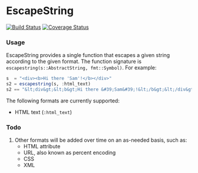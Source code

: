 # EscapeString

[![Build Status](https://travis-ci.org/JockLawrie/EscapeString.jl.svg?branch=master)](https://travis-ci.org/JockLawrie/EscapeString.jl)
[![Coverage Status](http://codecov.io/github/JockLawrie/EscapeString.jl/coverage.svg?branch=master)](http://codecov.io/github/JockLawrie/EscapeString.jl?branch=master)


### Usage
EscapeString provides a single function that escapes a given string according to the given format. The function signature is `escapestring(s::AbstractString, fmt::Symbol)`. For example:
```julia
s  = "<div><b>Hi there 'Sam'!</b></div>"
s2 = escapestring(s, :html_text)
s2 == "&lt;div&gt;&lt;b&gt;Hi there &#39;Sam&#39;!&lt;/b&gt;&lt;/div&gt;"    # true
```

The following formats are currently supported:
- HTML text (`:html_text`)


### Todo
1. Other formats will be added over time on an as-needed basis, such as:
    - HTML attribute
    - URL, also known as percent encoding
    - CSS
    - XML
